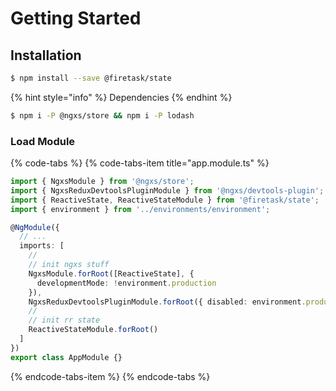 # Getting Started

## Installation

```bash
$ npm install --save @firetask/state
```

{% hint style="info" %}
Dependencies
{% endhint %}

```bash
$ npm i -P @ngxs/store && npm i -P lodash
```

### Load Module

{% code-tabs %}
{% code-tabs-item title="app.module.ts" %}
```typescript
import { NgxsModule } from '@ngxs/store';
import { NgxsReduxDevtoolsPluginModule } from '@ngxs/devtools-plugin';
import { ReactiveState, ReactiveStateModule } from '@firetask/state';
import { environment } from '../environments/environment';

@NgModule({
  // ...
  imports: [
    //
    // init ngxs stuff
    NgxsModule.forRoot([ReactiveState], {
      developmentMode: !environment.production
    }),
    NgxsReduxDevtoolsPluginModule.forRoot({ disabled: environment.production }),
    //
    // init rr state
    ReactiveStateModule.forRoot()
  ]
})
export class AppModule {}

```
{% endcode-tabs-item %}
{% endcode-tabs %}


